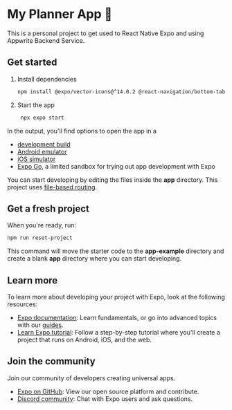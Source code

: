 # My Planner App 👋

This is a personal project to get used to React Native Expo and using Appwrite Backend Service.

## Get started

1. Install dependencies

   ```bash
   npm install @expo/vector-icons@^14.0.2 @react-navigation/bottom-tabs@^7.2.0 @react-navigation/native@^7.0.14 expo@~52.0.38 expo-application@~6.0.2 expo-blur@~14.0.3 expo-constants@~17.0.8 expo-font@~13.0.4 expo-haptics@~14.0.1 expo-linking@~7.0.5 expo-router@~4.0.18 expo-splash-screen@~0.29.22 expo-status-bar@~2.0.1 expo-symbols@~0.2.2 expo-system-ui@~4.0.8 expo-web-browser@~14.0.2 lucide-react-native@^0.482.0 nativewind@^4.1.23 react@18.3.1 react-dom@18.3.1 react-native@0.76.7 react-native-appwrite@^0.7.0 react-native-calendars@^1.1310.0 react-native-gesture-handler@~2.20.2 react-native-reanimated@~3.16.1 react-native-safe-area-context@^4.12.0 react-native-screens@~4.4.0 react-native-svg@^15.11.2 react-native-url-polyfill@^2.0.0 react-native-web@~0.19.13 react-native-webview@13.12.5 router@^2.1.0 tailwindcss@^3.4.17
   ```

2. Start the app

   ```bash
    npx expo start
   ```

In the output, you'll find options to open the app in a

- [development build](https://docs.expo.dev/develop/development-builds/introduction/)
- [Android emulator](https://docs.expo.dev/workflow/android-studio-emulator/)
- [iOS simulator](https://docs.expo.dev/workflow/ios-simulator/)
- [Expo Go](https://expo.dev/go), a limited sandbox for trying out app development with Expo

You can start developing by editing the files inside the **app** directory. This project uses [file-based routing](https://docs.expo.dev/router/introduction).

## Get a fresh project

When you're ready, run:

```bash
npm run reset-project
```

This command will move the starter code to the **app-example** directory and create a blank **app** directory where you can start developing.

## Learn more

To learn more about developing your project with Expo, look at the following resources:

- [Expo documentation](https://docs.expo.dev/): Learn fundamentals, or go into advanced topics with our [guides](https://docs.expo.dev/guides).
- [Learn Expo tutorial](https://docs.expo.dev/tutorial/introduction/): Follow a step-by-step tutorial where you'll create a project that runs on Android, iOS, and the web.

## Join the community

Join our community of developers creating universal apps.

- [Expo on GitHub](https://github.com/expo/expo): View our open source platform and contribute.
- [Discord community](https://chat.expo.dev): Chat with Expo users and ask questions.
